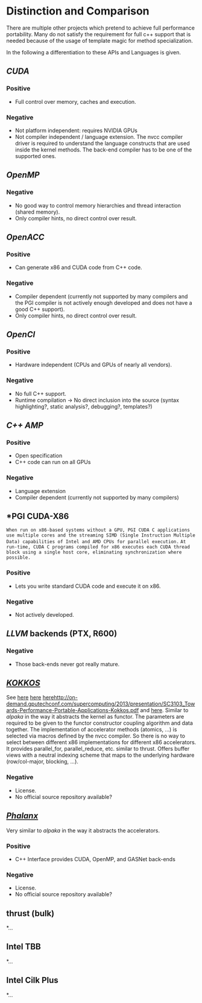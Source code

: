 Distinction and Comparison
==========================

There are multiple other projects which pretend to achieve full performance portability.
Many do not satisfy the requirement for full c++ support that is needed because of the usage of template magic for method specialization.

In the following a differentiation to these APIs and Languages is given.


*CUDA*
------

### Positive
* Full control over memory, caches and execution.

### Negative
* Not platform independent: requires NVIDIA GPUs
* Not compiler independent / language extension. The nvcc compiler driver is required to understand the language constructs that are used inside the kernel methods. The back-end compiler has to be one of the supported ones.


*OpenMP*
--------

### Negative
* No good way to control memory hierarchies and thread interaction (shared memory).
* Only compiler hints, no direct control over result.


*OpenACC*
---------

### Positive
* Can generate x86 and CUDA code from C++ code.

### Negative
* Compiler dependent (currently not supported by many compilers and the PGI compiler is not actively enough developed and does not have a good C++ support).
* Only compiler hints, no direct control over result.


*OpenCl*
--------

### Positive
* Hardware independent (CPUs and GPUs of nearly all vendors).

### Negative
* No full C++ support.
* Runtime compilation -> No direct inclusion into the source (syntax highlighting?, static analysis?, debugging?, templates?)


*C++ AMP*
---------

### Positive
* Open specification
* C++ code can run on all GPUs

### Negative
* Language extension
* Compiler dependent (currently not supported by many compilers)



*PGI CUDA-X86
-------------
`When run on x86-based systems without a GPU, PGI CUDA C applications use multiple cores and the streaming SIMD (Single Instruction Multiple Data) capabilities of Intel and AMD CPUs for parallel execution.`
`At run-time, CUDA C programs compiled for x86 executes each CUDA thread block using a single host core, eliminating synchronization where possible.`

### Positive
* Lets you write standard CUDA code and execute it on x86.

### Negative
* Not actively developed.



*LLVM* backends (PTX, R600)
---------------------------

### Negative
* Those back-ends never got really mature.


[*KOKKOS*](https://github.com/trilinos/trilinos/tree/master/packages/kokkos)
-------------
See [here](https://www.xsede.org/documents/271087/586927/Edwards-2013-XSCALE13-Kokkos.pdf)
[here](http://trilinos.org/oldsite/events/trilinos_user_group_2013/presentations/2013-11-TUG-Kokkos-Tutorial.pdf)
[here]()http://on-demand.gputechconf.com/supercomputing/2013/presentation/SC3103_Towards-Performance-Portable-Applications-Kokkos.pdf
and  [here](http://dx.doi.org/10.3233/SPR-2012-0343).
Similar to *alpaka* in the way it abstracts the kernel as functor. The parameters are required to be given to the functor constructor coupling algorithm and data together.
The implementation of accelerator methods (atomics, ...) is selected via macros defined by the nvcc compiler. So there is no way to select between different x86 implementations for different x86 accelerators. 
It provides parallel_for, parallel_reduce, etc. similar to thrust.
Offers buffer views with a neutral indexing scheme that maps to the underlying hardware (row/col-major, blocking, ...). 

### Negative
* License.
* No official source repository available?


[*Phalanx*](http://www.mgarland.org/files/papers/phalanx-sc12-preprint.pdf)
-----------
Very similar to *alpaka* in the way it abstracts the accelerators.

### Positive
* C++ Interface provides CUDA, OpenMP, and GASNet back-ends

### Negative
* License.
* No official source repository available?


thrust (bulk)
-------------
*...


Intel TBB
---------
*...


Intel Cilk Plus
---------------
*...
